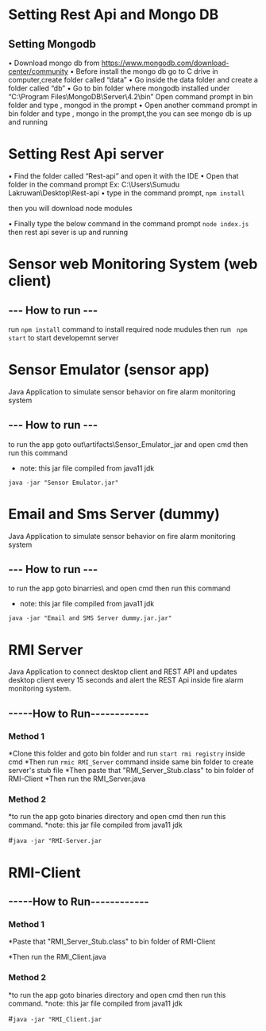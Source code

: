 
# Setting Rest Api and Mongo DB
##	Setting Mongodb

•	Download mongo db from https://www.mongodb.com/download-center/community
•	Before install the mongo db go to  C drive in computer,create folder called “data”
•	Go inside the data folder and create a  folder called “db”
•	Go to bin folder where  mongodb installed under “C:\Program Files\MongoDB\Server\4.2\bin”
Open command prompt in bin folder and type , mongod in the prompt
•	Open another  command prompt in bin folder and type , mongo  in the prompt,the you can see mongo db is up and running


#	Setting Rest Api server

•	Find the folder called “Rest-api” and open it with the IDE
•	Open that folder in the  command prompt
Ex: C:\Users\Sumudu Lakruwan\Desktop\Rest-api
•	type in the command prompt,
` npm install `

then you will download node modules

•	Finally type the below command in the   command prompt
    ` node index.js `
then rest api sever is up and running
 
# Sensor web Monitoring System (web client)

## --- How to run ---
run ` npm install ` command to install required node mudules
then run ` npm start` to start developemnt server

# Sensor Emulator (sensor app)
Java Application to simulate sensor behavior on fire alarm monitoring system

## --- How to run ---
to run the app goto out\artifacts\Sensor_Emulator_jar and open cmd then run this command
* note: this jar file compiled from java11 jdk

` java -jar "Sensor Emulator.jar" `

# Email and Sms Server (dummy)
Java Application to simulate sensor behavior on fire alarm monitoring system

## --- How to run ---
to run the app goto binarries\ and open cmd then run this command
* note: this jar file compiled from java11 jdk

` java -jar "Email and SMS Server dummy.jar.jar" `


# RMI Server

Java Application to connect desktop client and REST API and updates desktop client every 15 seconds and alert the REST Api inside fire alarm monitoring system.

## -----How to Run------------

### Method 1

*Clone this folder and goto bin folder and run `start rmi registry` inside cmd
*Then run `rmic RMI_Server` command inside same bin folder to create server's stub file
*Then paste that "RMI_Server_Stub.class" to bin folder of RMI-Client
*Then run the RMI_Server.java

### Method 2

*to run the app goto binaries directory and open cmd then run this command.
*note: this jar file compiled from java11 jdk

#` java -jar "RMI-Server.jar ` 


# RMI-Client

## -----How to Run------------

### Method 1

*Paste that "RMI_Server_Stub.class" to bin folder of RMI-Client

*Then run the RMI_Client.java

### Method 2

*to run the app goto binaries directory and open cmd then run this command.
*note: this jar file compiled from java11 jdk

#` java -jar "RMI_Client.jar ` 
